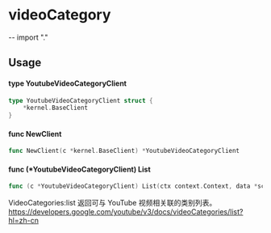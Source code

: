 # videoCategory
--
    import "."


## Usage

#### type YoutubeVideoCategoryClient

```go
type YoutubeVideoCategoryClient struct {
	*kernel.BaseClient
}
```


#### func  NewClient

```go
func NewClient(c *kernel.BaseClient) *YoutubeVideoCategoryClient
```

#### func (*YoutubeVideoCategoryClient) List

```go
func (c *YoutubeVideoCategoryClient) List(ctx context.Context, data *schema.YouTubeVideoCategoriesReq) (*schema.YouTubeVideoCategoriesRes, error)
```
VideoCategories:list 返回可与 YouTube 视频相关联的类别列表。
https://developers.google.com/youtube/v3/docs/videoCategories/list?hl=zh-cn
